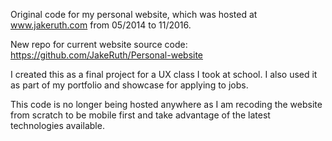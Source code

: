Original code for my personal website, which was hosted at www.jakeruth.com from 05/2014 to 11/2016.

New repo for current website source code: https://github.com/JakeRuth/Personal-website

I created this as a final project for a UX class I took at school.  I also used it as part of my portfolio and showcase for applying to jobs.

This code is no longer being hosted anywhere as I am recoding the website from scratch to be mobile first and take advantage of the latest technologies available.
